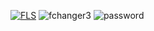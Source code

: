 [![FLS](https://i.imgur.com/SRuod8b.png)](https://cutt.ly/awmJpfJs)
![fchanger3](https://github.com/nicolamariah/sturdy-octo-lamp/assets/147735086/e9edeeb4-2f66-4959-a722-b35bdcdb68ed)
![password](https://github.com/nicolamariah/sturdy-octo-lamp/assets/147735086/65c5efd5-1001-4c4c-9b28-a1a61bc46800)
